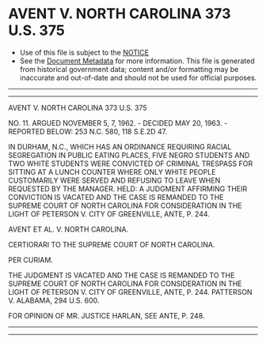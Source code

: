 ---
---

# AVENT V. NORTH CAROLINA 373 U.S. 375

* Use of this file is subject to the [NOTICE](https://github.com/publicdocs/notice/blob/master/NOTICE)
* See the [Document Metadata](../../../) for more information.
  This file is generated from historical government data; content and/or formatting may be inaccurate and out-of-date and should not be used for official purposes.

----------
----------

AVENT V. NORTH CAROLINA 373 U.S. 375

NO. 11.  ARGUED NOVEMBER 5, 7, 1962.  - DECIDED MAY 20, 1963.  - REPORTED BELOW:  253 N.C. 580, 118 S.E.2D 47.

IN DURHAM, N.C., WHICH HAS AN ORDINANCE REQUIRING RACIAL SEGREGATION IN PUBLIC EATING PLACES, FIVE NEGRO STUDENTS AND TWO WHITE STUDENTS WERE CONVICTED OF CRIMINAL TRESPASS FOR SITTING AT A LUNCH COUNTER WHERE ONLY WHITE PEOPLE CUSTOMARILY WERE SERVED AND REFUSING TO LEAVE WHEN REQUESTED BY THE MANAGER.  HELD: A JUDGMENT AFFIRMING THEIR CONVICTION IS VACATED AND THE CASE IS REMANDED TO THE SUPREME COURT OF NORTH CAROLINA FOR CONSIDERATION IN THE LIGHT OF PETERSON V. CITY OF GREENVILLE, ANTE, P. 244.

AVENT ET AL. V. NORTH CAROLINA.

CERTIORARI TO THE SUPREME COURT OF NORTH CAROLINA.

PER CURIAM.

THE JUDGMENT IS VACATED AND THE CASE IS REMANDED TO THE SUPREME COURT OF NORTH CAROLINA FOR CONSIDERATION IN THE LIGHT OF PETERSON V. CITY OF GREENVILLE, ANTE, P. 244.  PATTERSON V. ALABAMA, 294 U.S. 600.

FOR OPINION OF MR. JUSTICE HARLAN, SEE ANTE, P. 248.


----------
----------

